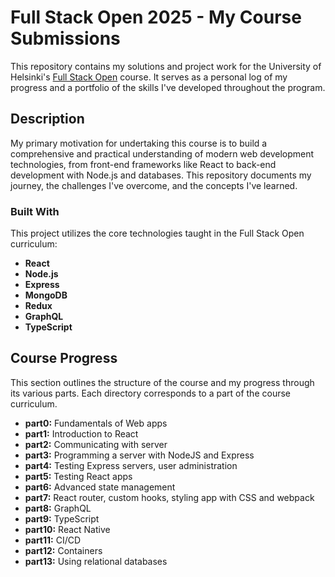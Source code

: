 # Full Stack Open 2025 - My Course Submissions

This repository contains my solutions and project work for the University of Helsinki's [Full Stack Open](https://fullstackopen.com/en/) course. It serves as a personal log of my progress and a portfolio of the skills I've developed throughout the program.

## Description

My primary motivation for undertaking this course is to build a comprehensive and practical understanding of modern web development technologies, from front-end frameworks like React to back-end development with Node.js and databases. This repository documents my journey, the challenges I've overcome, and the concepts I've learned.

### Built With

This project utilizes the core technologies taught in the Full Stack Open curriculum:
*   **React**
*   **Node.js**
*   **Express**
*   **MongoDB**
*   **Redux**
*   **GraphQL**
*   **TypeScript**

## Course Progress

This section outlines the structure of the course and my progress through its various parts. Each directory corresponds to a part of the course curriculum.

*   **part0:** Fundamentals of Web apps
*   **part1:** Introduction to React
*   **part2:** Communicating with server
*   **part3:** Programming a server with NodeJS and Express
*   **part4:** Testing Express servers, user administration
*   **part5:** Testing React apps
*   **part6:** Advanced state management
*   **part7:** React router, custom hooks, styling app with CSS and webpack
*   **part8:** GraphQL
*   **part9:** TypeScript
*   **part10:** React Native
*   **part11:** CI/CD
*   **part12:** Containers
*   **part13:** Using relational databases
